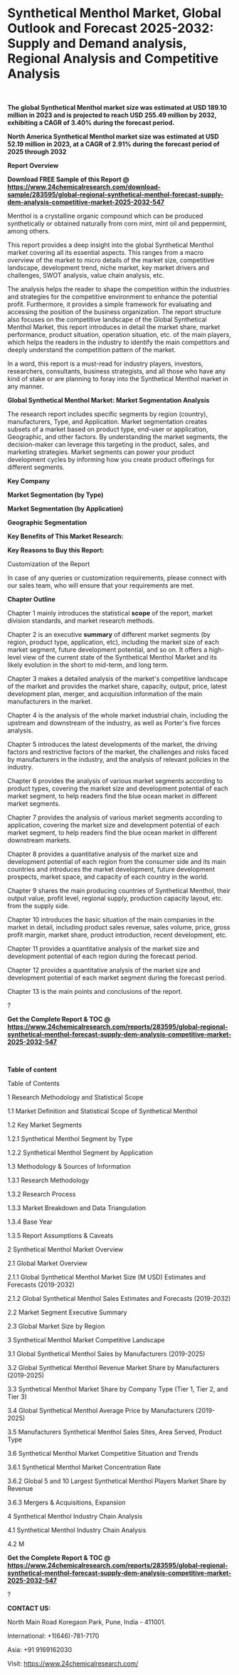 <h1>Synthetical Menthol Market, Global Outlook and Forecast 2025-2032: Supply and Demand analysis, Regional Analysis and Competitive Analysis</h1><br/><p><strong>The global Synthetical Menthol market size was estimated at USD 189.10 million in 2023 and is projected to reach USD 255.49 million by 2032, exhibiting a <strong>CAGR</strong> of 3.40% during the forecast period.</strong></p>
 
 
 
 <p><strong>North America Synthetical Menthol market size was estimated at USD 52.19 million in 2023, at a <strong>CAGR</strong> of 2.91% during the forecast period of 2025 through 2032</strong></p>
 
 
 
 <p><strong>Report Overview</strong></p>
 
 
 
 <div><b>Download FREE Sample of this Report @ <a href="https://www.24chemicalresearch.com/download-sample/283595/global-regional-synthetical-menthol-forecast-supply-dem-analysis-competitive-market-2025-2032-547">https://www.24chemicalresearch.com/download-sample/283595/global-regional-synthetical-menthol-forecast-supply-dem-analysis-competitive-market-2025-2032-547</a></b></div>
 
 
 
 <p>Menthol is a crystalline organic compound which can be produced synthetically or obtained naturally from corn mint, mint oil and peppermint, among others.</p>
 
 
 
 <p>This report provides a deep insight into the global Synthetical Menthol market covering all its essential aspects. This ranges from a macro overview of the market to micro details of the market size, competitive landscape, development trend, niche market, key market drivers and challenges, SWOT analysis, value chain analysis, etc.</p>
 
 
 
 <p>The analysis helps the reader to shape the competition within the industries and strategies for the competitive environment to enhance the potential profit. Furthermore, it provides a simple framework for evaluating and accessing the position of the business organization. The report structure also focuses on the competitive landscape of the Global Synthetical Menthol Market, this report introduces in detail the market share, market performance, product situation, operation situation, etc. of the main players, which helps the readers in the industry to identify the main competitors and deeply understand the competition pattern of the market.</p>
 
 
 
 <p>In a word, this report is a must-read for industry players, investors, researchers, consultants, business strategists, and all those who have any kind of stake or are planning to foray into the Synthetical Menthol market in any manner.</p>
 
 
 
 <p><strong>Global Synthetical Menthol Market: Market Segmentation Analysis</strong></p>
 
 
 
 <p>The research report includes specific segments by region (country), manufacturers, Type, and Application. Market segmentation creates subsets of a market based on product type, end-user or application, Geographic, and other factors. By understanding the market segments, the decision-maker can leverage this targeting in the product, sales, and marketing strategies. Market segments can power your product development cycles by informing how you create product offerings for different segments.</p>
 
 
 
 <p><strong>Key Company</strong></p>
 
 
 
 <p><strong>Market Segmentation (by Type)</strong></p>
 
 
 
 <p><strong>Market Segmentation (<strong>by Application</strong>)</strong></p>
 
 
 
 <p><strong>Geographic Segmentation</strong></p>
 
 
 
 <p><strong>Key Benefits of This Market Research:</strong></p>
 
 
 
 <p><strong>Key <strong>Reasons to Buy</strong> this Report:</strong></p>
 
 
 
 <p>Customization of the Report</p>
 
 
 
 <p>In case of any queries or customization requirements, please connect with our sales team, who will ensure that your requirements are met.</p>
 
 
 
 <p><strong>Chapter Outline</strong></p>
 
 
 
 <p>Chapter 1 mainly introduces the statistical <strong>scope</strong> of the report, market division standards, and market research methods.</p>
 
 
 
 <p>Chapter 2 is an executive <strong>summary</strong> of different market segments (by region, product type, application, etc), including the market size of each market segment, future development potential, and so on. It offers a high-level view of the current state of the Synthetical Menthol Market and its likely evolution in the short to mid-term, and long term.</p>
 
 
 
 <p>Chapter 3 makes a detailed analysis of the market&#39;s competitive landscape of the market and provides the market share, capacity, output, price, latest development plan, merger, and acquisition information of the main manufacturers in the market.</p>
 
 
 
 <p>Chapter 4 is the analysis of the whole market industrial chain, including the upstream and downstream of the industry, as well as Porter&#39;s five forces analysis.</p>
 
 
 
 <p>Chapter 5 introduces the latest developments of the market, the driving factors and restrictive factors of the market, the challenges and risks faced by manufacturers in the industry, and the analysis of relevant policies in the industry.</p>
 
 
 
 <p>Chapter 6 provides the analysis of various market segments according to product types, covering the market size and development potential of each market segment, to help readers find the blue ocean market in different market segments.</p>
 
 
 
 <p>Chapter 7 provides the analysis of various market segments according to application, covering the market size and development potential of each market segment, to help readers find the blue ocean market in different downstream markets.</p>
 
 
 
 <p>Chapter 8 provides a quantitative analysis of the market size and development potential of each region from the consumer side and its main countries and introduces the market development, future development prospects, market space, and capacity of each country in the world.</p>
 
 
 
 <p>Chapter 9 shares the main producing countries of Synthetical Menthol, their output value, profit level, regional supply, production capacity layout, etc. from the supply side.</p>
 
 
 
 <p>Chapter 10 introduces the basic situation of the main companies in the market in detail, including product sales revenue, sales volume, price, gross profit margin, market share, product introduction, recent development, etc.</p>
 
 
 
 <p>Chapter 11 provides a quantitative analysis of the market size and development potential of each region during the forecast period.</p>
 
 
 
 <p>Chapter 12 provides a quantitative analysis of the market size and development potential of each market segment during the forecast period.</p>
 
 
 
 <p>Chapter 13 is the main points and conclusions of the report.</p>
 
 
 
 <p>? </p>
 
 
 
 <div><b>Get the Complete Report & TOC @ <a href="https://www.24chemicalresearch.com/reports/283595/global-regional-synthetical-menthol-forecast-supply-dem-analysis-competitive-market-2025-2032-547">https://www.24chemicalresearch.com/reports/283595/global-regional-synthetical-menthol-forecast-supply-dem-analysis-competitive-market-2025-2032-547</a></b></div>
 
 
 
 <p><br />
 
 <b>Table of content</b></p>
 
 
 
 <p>Table of Contents<br />
 
 1 Research Methodology and Statistical Scope<br />
 
 1.1 Market Definition and Statistical Scope of Synthetical Menthol<br />
 
 1.2 Key Market Segments<br />
 
 1.2.1 Synthetical Menthol Segment by Type<br />
 
 1.2.2 Synthetical Menthol Segment by Application<br />
 
 1.3 Methodology & Sources of Information<br />
 
 1.3.1 Research Methodology<br />
 
 1.3.2 Research Process<br />
 
 1.3.3 Market Breakdown and Data Triangulation<br />
 
 1.3.4 Base Year<br />
 
 1.3.5 Report Assumptions & Caveats<br />
 
 2 Synthetical Menthol Market Overview<br />
 
 2.1 Global Market Overview<br />
 
 2.1.1 Global Synthetical Menthol Market Size (M USD) Estimates and Forecasts (2019-2032)<br />
 
 2.1.2 Global Synthetical Menthol Sales Estimates and Forecasts (2019-2032)<br />
 
 2.2 Market Segment Executive Summary<br />
 
 2.3 Global Market Size by Region<br />
 
 3 Synthetical Menthol Market Competitive Landscape<br />
 
 3.1 Global Synthetical Menthol Sales by Manufacturers (2019-2025)<br />
 
 3.2 Global Synthetical Menthol Revenue Market Share by Manufacturers (2019-2025)<br />
 
 3.3 Synthetical Menthol Market Share by Company Type (Tier 1, Tier 2, and Tier 3)<br />
 
 3.4 Global Synthetical Menthol Average Price by Manufacturers (2019-2025)<br />
 
 3.5 Manufacturers Synthetical Menthol Sales Sites, Area Served, Product Type<br />
 
 3.6 Synthetical Menthol Market Competitive Situation and Trends<br />
 
 3.6.1 Synthetical Menthol Market Concentration Rate<br />
 
 3.6.2 Global 5 and 10 Largest Synthetical Menthol Players Market Share by Revenue<br />
 
 3.6.3 Mergers & Acquisitions, Expansion<br />
 
 4 Synthetical Menthol Industry Chain Analysis<br />
 
 4.1 Synthetical Menthol Industry Chain Analysis<br />
 
 4.2 M</p>
 
 
 
 <div><b>Get the Complete Report & TOC @ <a href="https://www.24chemicalresearch.com/reports/283595/global-regional-synthetical-menthol-forecast-supply-dem-analysis-competitive-market-2025-2032-547">https://www.24chemicalresearch.com/reports/283595/global-regional-synthetical-menthol-forecast-supply-dem-analysis-competitive-market-2025-2032-547</a></b></div>
 
 
 
 <p>? </p>
 
 
 
 <p><b>CONTACT US:</b><br />
 
 North Main Road Koregaon Park, Pune, India - 411001.<br />
 
 International: +1(646)-781-7170<br />
 
 Asia: +91 9169162030<br />
 
 Visit: <a href="https://www.24chemicalresearch.com/">https://www.24chemicalresearch.com/</a></p>
